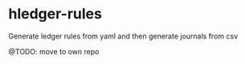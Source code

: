 # hledger-rules

Generate ledger rules from yaml and then generate journals from csv

@TODO: move to own repo